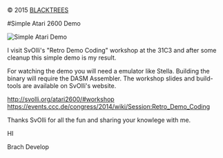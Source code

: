 © 2015 [BLACKTREES](http://blacktre.es)

#Simple Atari 2600 Demo

![Simple Atari Demo](https://raw.githubusercontent.com/monocult/simple-atari-2600-demo/master/dump.png)

I visit SvOlli's "Retro Demo Coding" workshop at the 31C3 and after some cleanup this simple demo is my result.

For watching the demo you will need a emulator like Stella. Building the binary will require the DASM Assembler. The workshop slides and build-tools are available on SvOlli's website.

http://svolli.org/atari2600/#workshop
https://events.ccc.de/congress/2014/wiki/Session:Retro_Demo_Coding

Thanks SvOlli for all the fun and sharing your knowlege with me.


HI

Brach Develop
